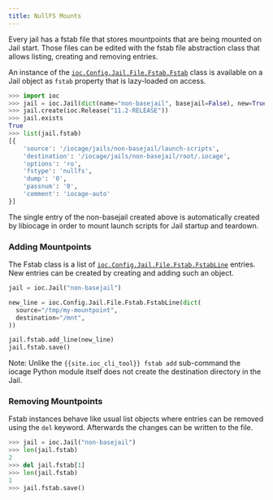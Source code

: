 ```yaml
---
title: NullFS Mounts
---
```

Every jail has a fstab file that stores mountpoints that are being mounted on Jail start.
Those files can be edited with the fstab file abstraction class that allows listing, creating and removing entries.

An instance of the [`ioc.Config.Jail.File.Fstab.Fstab`](https://ioc.github.io/libiocage/ioc.Config.Jail.File.Fstab.html) class is available on a Jail object as `fstab` property that is lazy-loaded on access.

```python
>>> import ioc
>>> jail = ioc.Jail(dict(name="non-basejail", basejail=False), new=True)
>>> jail.create(ioc.Release("11.2-RELEASE"))
>>> jail.exists
True
>>> list(jail.fstab)
[{
    'source': '/iocage/jails/non-basejail/launch-scripts',
    'destination': '/iocage/jails/non-basejail/root/.iocage',
    'options': 'ro',
    'fstype': 'nullfs',
    'dump': '0',
    'passnum': '0',
    'comment': 'iocage-auto'
}]
```

The single entry of the non-basejail created above is automatically created by libiocage in order to mount launch scripts for Jail startup and teardown.

### Adding Mountpoints

The Fstab class is a list of [`ioc.Config.Jail.File.Fstab.FstabLine`](https://ioc.github.io/libiocage/ioc.Config.Jail.File.Fstab.html#ioc.Config.Jail.File.Fstab.FstabLine) entries.
New entries can be created by creating and adding such an object.

```python
jail = ioc.Jail("non-basejail")

new_line = ioc.Config.Jail.File.Fstab.FstabLine(dict(
  source="/tmp/my-mountpoint",
  destination="/mnt",
))

jail.fstab.add_line(new_line)
jail.fstab.save()
```

Note: Unlike the `{{site.ioc_cli_tool}} fstab add` sub-command the iocage Python module itself does not create the destination directory in the Jail.

### Removing Mountpoints

Fstab instances behave like usual list objects where entries can be removed using the `del` keyword.
Afterwards the changes can be written to the file.

```python
>>> jail = ioc.Jail("non-basejail")
>>> len(jail.fstab)
2
>>> del jail.fstab[1]
>>> len(jail.fstab)
1
>>> jail.fstab.save()
```